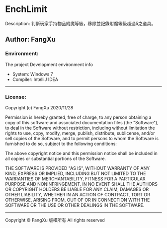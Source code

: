 # EnchLimit
Description: 判斷玩家手持物品附魔等級，移除並記錄附魔等級超過5之道具。

Author: FangXu
-------------

### Environment:

The project Development environment info
<ul>
    <li>System: Windows 7</li>
    <li>Compiler: IntelliJ IDEA</li>
</ul>

-------------

### License:

Copyright (c) FangXu 2020/11/28

Permission is hereby granted, free of charge, to any person obtaining a copy
of this software and associated documentation files (the "Software"), to deal
in the Software without restriction, including without limitation the rights
to use, copy, modify, merge, publish, distribute, sublicense, and/or sell
copies of the Software, and to permit persons to whom the Software is
furnished to do so, subject to the following conditions:

The above copyright notice and this permission notice shall be included in all
copies or substantial portions of the Software.

THE SOFTWARE IS PROVIDED "AS IS", WITHOUT WARRANTY OF ANY KIND, EXPRESS OR
IMPLIED, INCLUDING BUT NOT LIMITED TO THE WARRANTIES OF MERCHANTABILITY,
FITNESS FOR A PARTICULAR PURPOSE AND NONINFRINGEMENT. IN NO EVENT SHALL THE
AUTHORS OR COPYRIGHT HOLDERS BE LIABLE FOR ANY CLAIM, DAMAGES OR OTHER
LIABILITY, WHETHER IN AN ACTION OF CONTRACT, TORT OR OTHERWISE, ARISING FROM,
OUT OF OR IN CONNECTION WITH THE SOFTWARE OR THE USE OR OTHER DEALINGS IN THE
SOFTWARE.

-------------

Copyright ©  FangXu 版權所有 All rights reserved
